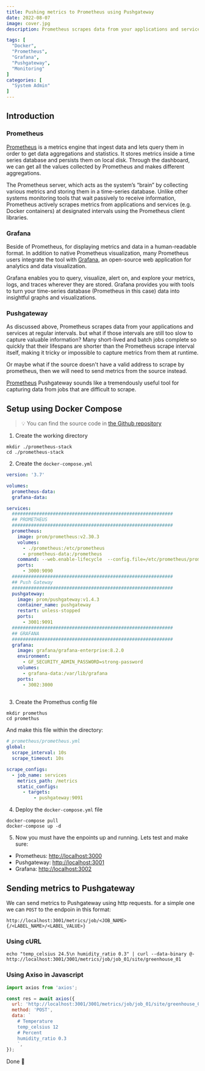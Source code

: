 ```yaml
---
title: Pushing metrics to Prometheus using Pushgateway
date: 2022-08-07
image: cover.jpg
description: Prometheus scrapes data from your applications and services at regular intervals. but what if those intervals are still too slow to capture valuable information? Or maybe what if the source doesn't have a valid address to scrape by Prometheus, then we will need to send metrics from the source instead.

tags: [
  "Docker",
  "Prometheus",
  "Grafana",
  "Pushgateway",
  "Monitoring"
]
categories: [
  "System Admin"
]
---
```


## Introduction

### Prometheus

[Prometheus](https://prometheus.io/) is a metrics engine that ingest data and lets query them in order to get data aggregations and statistics.
It stores metrics inside a time series database and persists them on local disk.
Through the dashboard, we can get all the values collected by Prometheus and makes different aggregations.

The Prometheus server, which acts as the system’s “brain” by collecting various metrics and storing them in a time-series database. Unlike other systems monitoring tools that wait passively to receive information, Prometheus actively scrapes metrics from applications and services (e.g. Docker containers) at designated intervals using the Prometheus client libraries.

### Grafana

Beside of Prometheus, for displaying metrics and data in a human-readable format. In addition to native Prometheus visualization, many Prometheus users integrate the tool with [Grafana](https://grafana.com/), an open-source web application for analytics and data visualization.

Grafana enables you to query, visualize, alert on, and explore your metrics, logs, and traces wherever they are stored. Grafana provides you with tools to turn your time-series database (Prometheus in this case) data into insightful graphs and visualizations.

### Pushgateway

As discussed above, Prometheus scrapes data from your applications and services at regular intervals. but what if those intervals are still too slow to capture valuable information? Many short-lived and batch jobs complete so quickly that their lifespans are shorter than the Prometheus scrape interval itself, making it tricky or impossible to capture metrics from them at runtime.

Or maybe what if the source doesn't have a valid address to scrape by prometheus, then we will need to send metrics from the source instead.

[Prometheus](https://github.com/prometheus/pushgateway) Pushgateway sounds like a tremendously useful tool for capturing data from jobs that are difficult to scrape.

## Setup using Docker Compose

> 💡 You can find the source code in [the Github repository](https://github.com/sajjad-shirazy/prometheus-stack)

1. Create the working directory

```shell
mkdir ./prometheus-stack
cd ./prometheus-stack
```

2. Create the `docker-compose.yml`

```yaml
version: '3.7'

volumes:
  prometheus-data:
  grafana-data:

services:
  ###########################################################
  ## PROMETHEUS
  ###########################################################
  prometheus:
    image: prom/prometheus:v2.30.3
    volumes:
      - ./prometheus:/etc/prometheus
      - prometheus-data:/prometheus
    command: --web.enable-lifecycle  --config.file=/etc/prometheus/prometheus.yml
    ports:
      - 3000:9090
  ###########################################################
  ## Push Gateway
  ###########################################################
  pushgateway:
    image: prom/pushgateway:v1.4.3
    container_name: pushgateway
    restart: unless-stopped
    ports:
      - 3001:9091
  ###########################################################
  ## GRAFANA
  ###########################################################
  grafana:
    image: grafana/grafana-enterprise:8.2.0
    environment:
      - GF_SECURITY_ADMIN_PASSWORD=strong-password
    volumes:
      - grafana-data:/var/lib/grafana
    ports:
      - 3002:3000
  
```

3. Create the Promethus config file

```shell
mkdir promethus
cd promethus
```

And make this file within the directory:

```yaml
# prometheus/prometheus.yml
global:
  scrape_interval: 10s
  scrape_timeout: 10s

scrape_configs:
  - job_name: services
    metrics_path: /metrics
    static_configs:
      - targets:
          - pushgateway:9091
```

4. Deploy the `docker-compose.yml` file

```shell
docker-compose pull
docker-compose up -d
```

5. Now you must have the enpoints up and running. Lets test and make sure:

* Prometheus: [http://localhost:3000](http://localhost:3000)
* Pushgateway: [http://localhost:3001](http://localhost:3001)
* Grafana: [http://localhost:3002](http://localhost:3002)

## Sending metrics to Pushgateway

We can send metrics to Pushgateway using http requests. for a simple one we can `POST` to the endpoin in this format:

```
http://localhost:3001/metrics/job/<JOB_NAME>{/<LABEL_NAME>/<LABEL_VALUE>}
```

### Using cURL

```shell
echo "temp_celsius 24.5\n humidity_ratio 0.3" | curl --data-binary @- http://localhost:3001/3001/metrics/job/job_01/site/greenhouse_01

```

### Using Axiso in Javascript

```javascript
import axios from 'axios';

const res = await axios({
  url: 'http://localhost:3001/3001/metrics/job/job_01/site/greenhouse_01',
  method: 'POST',
  data: `
    # Temperature
    temp_celsius 12
    # Percent
    humidity_ratio 0.3
    `,
});
```

Done 🙂
